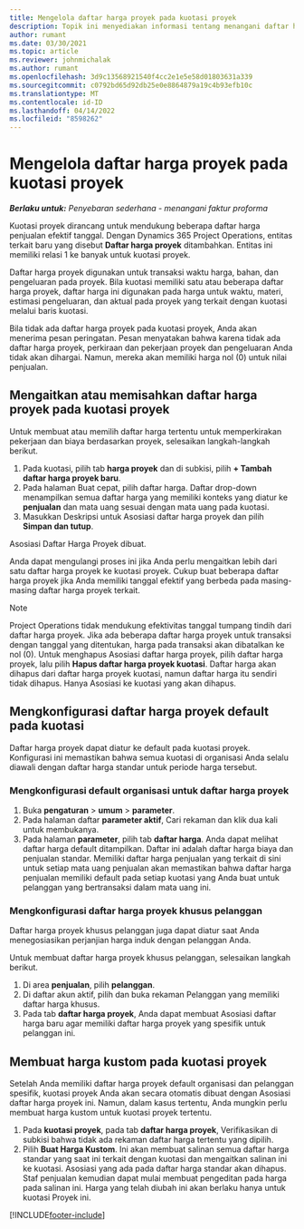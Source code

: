 ```yaml
---
title: Mengelola daftar harga proyek pada kuotasi proyek
description: Topik ini menyediakan informasi tentang menangani daftar harga proyek di kuotasi.
author: rumant
ms.date: 03/30/2021
ms.topic: article
ms.reviewer: johnmichalak
ms.author: rumant
ms.openlocfilehash: 3d9c13568921540f4cc2e1e5e58d01803631a339
ms.sourcegitcommit: c0792bd65d92db25e0e8864879a19c4b93efb10c
ms.translationtype: MT
ms.contentlocale: id-ID
ms.lasthandoff: 04/14/2022
ms.locfileid: "8598262"
---
```

# <a name="manage-project-price-lists-on-project-quotes"></a>Mengelola daftar harga proyek pada kuotasi proyek 

_**Berlaku untuk:** Penyebaran sederhana - menangani faktur proforma_

Kuotasi proyek dirancang untuk mendukung beberapa daftar harga penjualan efektif tanggal. Dengan Dynamics 365 Project Operations, entitas terkait baru yang disebut **Daftar harga proyek** ditambahkan. Entitas ini memiliki relasi 1 ke banyak untuk kuotasi proyek.

Daftar harga proyek digunakan untuk transaksi waktu harga, bahan, dan pengeluaran pada proyek. Bila kuotasi memiliki satu atau beberapa daftar harga proyek, daftar harga ini digunakan pada harga untuk waktu, materi, estimasi pengeluaran, dan aktual pada proyek yang terkait dengan kuotasi melalui baris kuotasi.

Bila tidak ada daftar harga proyek pada kuotasi proyek, Anda akan menerima pesan peringatan. Pesan menyatakan bahwa karena tidak ada daftar harga proyek, perkiraan dan pekerjaan proyek dan pengeluaran Anda tidak akan dihargai. Namun, mereka akan memiliki harga nol (0) untuk nilai penjualan.

## <a name="associate-or-disassociate-a-project-price-list-on-a-project-quote"></a>Mengaitkan atau memisahkan daftar harga proyek pada kuotasi proyek

Untuk membuat atau memilih daftar harga tertentu untuk memperkirakan pekerjaan dan biaya berdasarkan proyek, selesaikan langkah-langkah berikut.

1. Pada kuotasi, pilih tab **harga proyek** dan di subkisi, pilih **+ Tambah daftar harga proyek baru**.
2. Pada halaman Buat cepat, pilih daftar harga. Daftar drop-down menampilkan semua daftar harga yang memiliki konteks yang diatur ke **penjualan** dan mata uang sesuai dengan mata uang pada kuotasi.
4. Masukkan Deskripsi untuk Asosiasi daftar harga proyek dan pilih **Simpan dan tutup**.

Asosiasi Daftar Harga Proyek dibuat.

Anda dapat mengulangi proses ini jika Anda perlu mengaitkan lebih dari satu daftar harga proyek ke kuotasi proyek. Cukup buat beberapa daftar harga proyek jika Anda memiliki tanggal efektif yang berbeda pada masing-masing daftar harga proyek terkait.

> [!NOTE]
> Project Operations tidak mendukung efektivitas tanggal tumpang tindih dari daftar harga proyek. Jika ada beberapa daftar harga proyek untuk transaksi dengan tanggal yang ditentukan, harga pada transaksi akan dibatalkan ke nol (0).
Untuk menghapus Asosiasi daftar harga proyek, pilih daftar harga proyek, lalu pilih **Hapus daftar harga proyek kuotasi**. Daftar harga akan dihapus dari daftar harga proyek kuotasi, namun daftar harga itu sendiri tidak dihapus. Hanya Asosiasi ke kuotasi yang akan dihapus.

## <a name="set-up-default-project-price-lists-on-a-quote"></a>Mengkonfigurasi daftar harga proyek default pada kuotasi

Daftar harga proyek dapat diatur ke default pada kuotasi proyek. Konfigurasi ini memastikan bahwa semua kuotasi di organisasi Anda selalu diawali dengan daftar harga standar untuk periode harga tersebut.

### <a name="set-up-organizational-default-for-project-price-lists"></a>Mengkonfigurasi default organisasi untuk daftar harga proyek

1. Buka **pengaturan** > **umum** > **parameter**.
2. Pada halaman daftar **parameter aktif**, Cari rekaman dan klik dua kali untuk membukanya. 
3. Pada halaman **parameter**, pilih tab **daftar harga**. Anda dapat melihat daftar harga default ditampilkan. Daftar ini adalah daftar harga biaya dan penjualan standar. Memiliki daftar harga penjualan yang terkait di sini untuk setiap mata uang penjualan akan memastikan bahwa daftar harga penjualan memiliki default pada setiap kuotasi yang Anda buat untuk pelanggan yang bertransaksi dalam mata uang ini.

### <a name="set-up-customer-specific-project-price-lists"></a>Mengkonfigurasi daftar harga proyek khusus pelanggan

Daftar harga proyek khusus pelanggan juga dapat diatur saat Anda menegosiasikan perjanjian harga induk dengan pelanggan Anda.

Untuk membuat daftar harga proyek khusus pelanggan, selesaikan langkah berikut.

1. Di area **penjualan**, pilih **pelanggan**.
2. Di daftar akun aktif, pilih dan buka rekaman Pelanggan yang memiliki daftar harga khusus.
3. Pada tab **daftar harga proyek**, Anda dapat membuat Asosiasi daftar harga baru agar memiliki daftar harga proyek yang spesifik untuk pelanggan ini.

## <a name="create-custom-pricing-on-a-project-quote"></a>Membuat harga kustom pada kuotasi proyek

Setelah Anda memiliki daftar harga proyek default organisasi dan pelanggan spesifik, kuotasi proyek Anda akan secara otomatis dibuat dengan Asosiasi daftar harga proyek ini. Namun, dalam kasus tertentu, Anda mungkin perlu membuat harga kustom untuk kuotasi proyek tertentu. 

1. Pada **kuotasi proyek**, pada tab **daftar harga proyek**, Verifikasikan di subkisi bahwa tidak ada rekaman daftar harga tertentu yang dipilih.
2. Pilih **Buat Harga Kustom**. Ini akan membuat salinan semua daftar harga standar yang saat ini terkait dengan kuotasi dan mengaitkan salinan ini ke kuotasi. Asosiasi yang ada pada daftar harga standar akan dihapus. Staf penjualan kemudian dapat mulai membuat pengeditan pada harga pada salinan ini. Harga yang telah diubah ini akan berlaku hanya untuk kuotasi Proyek ini.


[!INCLUDE[footer-include](../../includes/footer-banner.md)]
